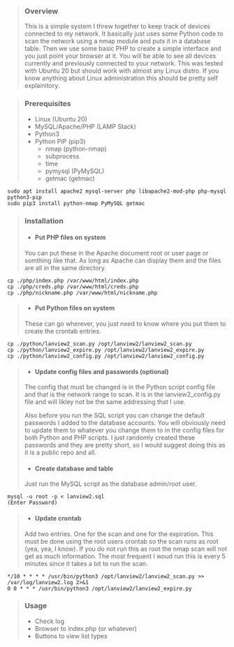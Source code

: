 > ### Overview
> This is a simple system I threw together to keep track of devices connected to my network.
> It basically just uses some Python code to scan the network using a nmap module and puts it in a database table.
> Then we use some basic PHP to create a simple interface and you just point your browser at it.
> You will be able to see all devices currently and previously connected to your network.
> This was tested with Ubuntu 20 but should work with almost any Linux distro.
> If you know anything about Linux administration this should be pretty self explainitory.

> ### Prerequisites
> 
> - Linux (Ubuntu 20) 
> - MySQL/Apache/PHP (LAMP Stack)
> - Python3
> - Python PIP (pip3)
>	- nmap (python-nmap)
>	- subprocess
>	- time
>	- pymysql (PyMySQL)
>	- getmac (getmac)

	sudo apt install apache2 mysql-server php libapache2-mod-php php-mysql python3-pip
	sudo pip3 install python-nmap PyMySQL getmac

> ### Installation
>
> - #### Put PHP files on system
>
> You can put these in the Apache document root or user page or somthing like that.
> As long as Apache can display them and the files are all in the same directory.
    
    cp ./php/index.php /var/www/html/index.php
    cp ./php/creds.php /var/www/html/creds.php
    cp ./php/nickname.php /var/www/html/nickname.php
>
> - #### Put Python files on system
>
> These can go wherever, you just need to know where you put them to create the crontab entries.

	cp ./python/lanview2_scan.py /opt/lanview2/lanview2_scan.py
	cp ./python/lanview2_expire.py /opt/lanview2/lanview2_expire.py
	cp ./python/lanview2_config.py /opt/lanview2/lanview2_config.py
>
> - #### Update config files and passwords (optional)
> 
> The config that must be changed is in the Python script config file and that is the network range to scan.
> It is in the lanview2_config.py file and will likley not be the same addressing that I use.
>
> Also before you run the SQL script you can change the default passwords I added to the database accounts.
> You will obviously need to update them to whatever you change them to in the config files for both Python and PHP scripts.
> I just randomly created these passwords and they are pretty short, so I would suggest doing this as it is a public repo and all.
>
> - #### Create database and table
>
> Just run the MySQL script as the database admin/root user.

	mysql -u root -p < lanview2.sql
	(Enter Password)
    
> - #### Update crontab
>
> Add two entries. One for the scan and one for the expiration.
> This must be done using the root users crontab so the scan runs as root (yea, yea, I know).
> If you do not run this as root the nmap scan will not get as much information.
> The most frequent I woud run this is every 5 minutes since it takes a bit to run the scan.

	*/10 * * * * /usr/bin/python3 /opt/lanview2/lanview2_scan.py >> /var/log/lanview2.log 2>&1
	0 0 * * * /usr/bin/python3 /opt/lanview2/lanview2_expire.py

> ### Usage
> 
> - Check log
> - Browser to index.php (or whatever)
> - Buttons to view list types

